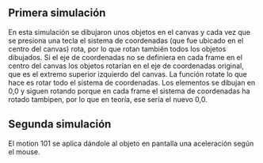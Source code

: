 ## Primera simulación

En esta simulación se dibujaron unos objetos en el canvas y cada vez que se presiona una tecla el sistema de coordenadas (que fue ubicado en el centro del canvas) 
rota, por lo que rotan también todos los objetos dibujados. Si el eje de coordenadas no se definiera en cada frame en el centro del canvas los objetos rotarían
en el eje de coordenadas original, que es el extremo superior izquierdo del canvas. La función rotate lo que hace es rotar todo el sistema de coordenadas.
Los elementos se dibujan en 0,0 y siguen rotando porque en cada frame el sistema de coordenadas ha rotado tambipen, por lo que en teoría, ese sería el nuevo 0,0.

## Segunda simulación

El motion 101 se aplica dándole al objeto en pantalla una aceleración según el mouse.

